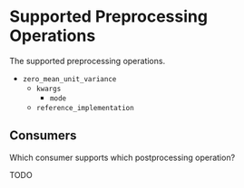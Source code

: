 # Supported Preprocessing Operations

The supported preprocessing operations.

- `zero_mean_unit_variance`
  - `kwargs`
    - `mode`
  - `reference_implementation`

## Consumers

Which consumer supports which postprocessing operation?

TODO
